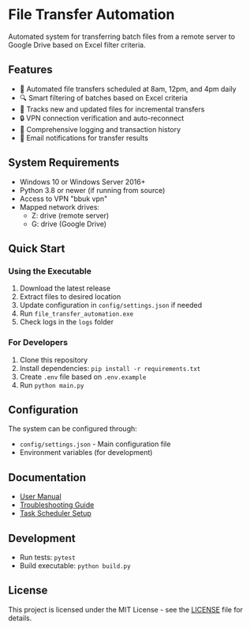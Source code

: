 # File Transfer Automation

Automated system for transferring batch files from a remote server to Google Drive based on Excel filter criteria.

## Features

- 🔄 Automated file transfers scheduled at 8am, 12pm, and 4pm daily
- 🔍 Smart filtering of batches based on Excel criteria
- 📂 Tracks new and updated files for incremental transfers
- 🔒 VPN connection verification and auto-reconnect
- 📝 Comprehensive logging and transaction history
- 📧 Email notifications for transfer results

## System Requirements

- Windows 10 or Windows Server 2016+
- Python 3.8 or newer (if running from source)
- Access to VPN "bbuk vpn"
- Mapped network drives:
  - Z: drive (remote server)
  - G: drive (Google Drive)

## Quick Start

### Using the Executable

1. Download the latest release
2. Extract files to desired location
3. Update configuration in `config/settings.json` if needed
4. Run `file_transfer_automation.exe`
5. Check logs in the `logs` folder

### For Developers

1. Clone this repository
2. Install dependencies: `pip install -r requirements.txt`
3. Create `.env` file based on `.env.example`
4. Run `python main.py`

## Configuration

The system can be configured through:
- `config/settings.json` - Main configuration file
- Environment variables (for development)

## Documentation

- [User Manual](docs/user_manual.md)
- [Troubleshooting Guide](docs/troubleshooting.md)
- [Task Scheduler Setup](docs/task_scheduler_setup.md)

## Development

- Run tests: `pytest`
- Build executable: `python build.py`

## License

This project is licensed under the MIT License - see the [LICENSE](LICENSE) file for details.